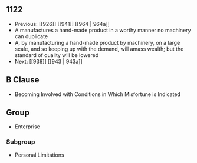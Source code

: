 ## 1122
- Previous: [[926]] [[941]] [[964 | 964a]] 
- A manufactures a hand-made product in a worthy manner no machinery can duplicate
- A, by manufacturing a hand-made product by machinery, on a large scale, and so keeping up with the demand, will amass wealth; but the standard of quality will be lowered
- Next: [[938]] [[943 | 943a]] 

## B Clause
- Becoming Involved with Conditions in Which Misfortune is Indicated

## Group
- Enterprise

### Subgroup
- Personal Limitations

